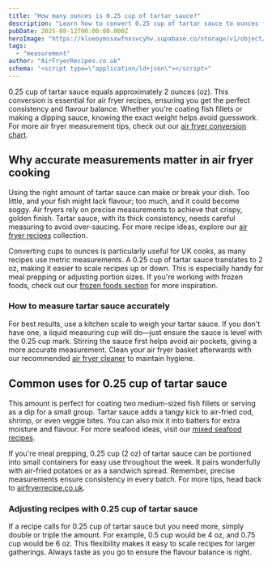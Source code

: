 ```yaml
---
title: "How many ounces is 0.25 cup of tartar sauce?"
description: "Learn how to convert 0.25 cup of tartar sauce to ounces for perfect air fryer recipes. Get accurate measurements in seconds!"
pubDate: 2025-08-12T00:00:00.000Z
heroImage: "https://klueoymssxwfnxsvcyhv.supabase.co/storage/v1/object/public/md/how-many-ounces-is-0-25-cup-of-tartar-sauce-f5f52ef0.webp"
tags:
  - "measurement"
author: "AirFryerRecipes.co.uk"
schema: "<script type=\"application/ld+json\"></script>"
---
```


<p>0.25 cup of tartar sauce equals approximately 2 ounces (oz). This conversion is essential for air fryer recipes, ensuring you get the perfect consistency and flavour balance. Whether you're coating fish fillets or making a dipping sauce, knowing the exact weight helps avoid guesswork. For more air fryer measurement tips, check out our <a href=https://www.airfryerrecipe.co.uk/air-fryer-conversion-chart>air fryer conversion chart</a>.</p>  

<h2>Why accurate measurements matter in air fryer cooking</h2>  
<p>Using the right amount of tartar sauce can make or break your dish. Too little, and your fish might lack flavour; too much, and it could become soggy. Air fryers rely on precise measurements to achieve that crispy, golden finish. Tartar sauce, with its thick consistency, needs careful measuring to avoid over-saucing. For more recipe ideas, explore our <a href=https://www.airfryerrecipe.co.uk/recipes>air fryer recipes</a> collection.</p>  

<p>Converting cups to ounces is particularly useful for UK cooks, as many recipes use metric measurements. A 0.25 cup of tartar sauce translates to 2 oz, making it easier to scale recipes up or down. This is especially handy for meal prepping or adjusting portion sizes. If you're working with frozen foods, check out our <a href=https://www.airfryerrecipe.co.uk/recipe-category/frozen-foods>frozen foods section</a> for more inspiration.</p>  

<h3>How to measure tartar sauce accurately</h3>  
<p>For best results, use a kitchen scale to weigh your tartar sauce. If you don't have one, a liquid measuring cup will do—just ensure the sauce is level with the 0.25 cup mark. Stirring the sauce first helps avoid air pockets, giving a more accurate measurement. Clean your air fryer basket afterwards with our recommended <a href=https://www.airfryerrecipe.co.uk/air-fryer-cleaner>air fryer cleaner</a> to maintain hygiene.</p>  

<h2>Common uses for 0.25 cup of tartar sauce</h2>  
<p>This amount is perfect for coating two medium-sized fish fillets or serving as a dip for a small group. Tartar sauce adds a tangy kick to air-fried cod, shrimp, or even veggie bites. You can also mix it into batters for extra moisture and flavour. For more seafood ideas, visit our <a href=https://www.airfryerrecipe.co.uk/recipe-category/mixed-seafood>mixed seafood recipes</a>.</p>  

<p>If you're meal prepping, 0.25 cup (2 oz) of tartar sauce can be portioned into small containers for easy use throughout the week. It pairs wonderfully with air-fried potatoes or as a sandwich spread. Remember, precise measurements ensure consistency in every batch. For more tips, head back to <a href=https://www.airfryerrecipe.co.uk>airfryerrecipe.co.uk</a>.</p>  

<h3>Adjusting recipes with 0.25 cup of tartar sauce</h3>  
<p>If a recipe calls for 0.25 cup of tartar sauce but you need more, simply double or triple the amount. For example, 0.5 cup would be 4 oz, and 0.75 cup would be 6 oz. This flexibility makes it easy to scale recipes for larger gatherings. Always taste as you go to ensure the flavour balance is right.</p>